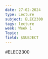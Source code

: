 ```yaml
---
date: 27-02-2024
type: Lecture
subject: ELEC2300
tags: lecture
week: Week 1
Topic:
field: $SUBJECT
---
```

#ELEC2300

